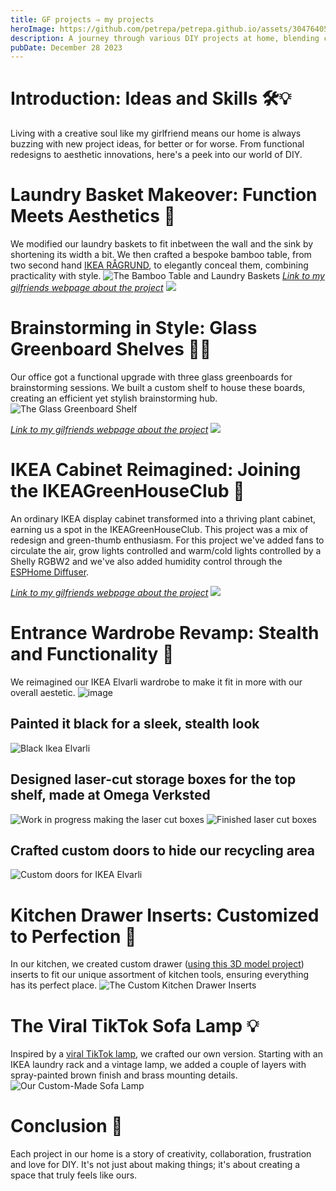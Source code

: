 ```yaml
---
title: GF projects ⇒ my projects
heroImage: https://github.com/petrepa/petrepa.github.io/assets/30476405/0dbc2f1c-31ae-44e4-8e6a-7217fbd03131
description: A journey through various DIY projects at home, blending creativity with functionality, from modified laundry baskets to a custom-made sofa lamp.
pubDate: December 28 2023
---
```


# Introduction: Ideas and Skills 🛠️💡
Living with a creative soul like my girlfriend means our home is always buzzing with new project ideas, for better or for worse. From functional redesigns to aesthetic innovations, here's a peek into our world of DIY.

# Laundry Basket Makeover: Function Meets Aesthetics 🧺
We modified our laundry baskets to fit inbetween the wall and the sink by shortening its width a bit. We then crafted a bespoke bamboo table, from two second hand [IKEA RÅGRUND](https://www.ikea.com/no/no/p/ragrund-stol-m-handklehenger-bambus-90253074/), to elegantly conceal them, combining practicality with style.
![The Bamboo Table and Laundry Baskets](https://github.com/petrepa/petrepa.github.io/assets/30476405/c117e169-a7e8-47c3-a169-d4297b357734)
*[Link to my gilfriends webpage about the project](https://amandalohne.com/Skittentoy.html)*
[![](https://github.com/petrepa/petrepa.github.io/assets/30476405/93768473-d1e7-467f-8fd1-d71ca0ab2285)](https://amandalohne.com/Skittentoy.html)


# Brainstorming in Style: Glass Greenboard Shelves 🌿📝
Our office got a functional upgrade with three glass greenboards for brainstorming sessions. We built a custom shelf to house these boards, creating an efficient yet stylish brainstorming hub.
![The Glass Greenboard Shelf](https://github.com/petrepa/petrepa.github.io/assets/30476405/1e4fdba6-09fe-46c9-bd10-643648a0322b)

*[Link to my gilfriends webpage about the project](https://amandalohne.com/Greenboards.html)*
[![](https://github.com/petrepa/petrepa.github.io/assets/30476405/82dd2188-ede5-4d0c-ac9c-66b651e85811)](https://amandalohne.com/Greenboards.html)

# IKEA Cabinet Reimagined: Joining the IKEAGreenHouseClub 🌱
An ordinary IKEA display cabinet transformed into a thriving plant cabinet, earning us a spot in the IKEAGreenHouseClub. This project was a mix of redesign and green-thumb enthusiasm.
For this project we've added fans to circulate the air, grow lights controlled and warm/cold lights controlled by a Shelly RGBW2 and we've also added humidity control through the [ESPHome Diffuser](https://github.com/petrepa/ESPHome-Diffuser).

*[Link to my gilfriends webpage about the project](https://amandalohne.com/Drivhus.html)*
[![](https://github.com/petrepa/petrepa.github.io/assets/30476405/58245dde-aef6-4074-89a3-944a827e17d9)](https://amandalohne.com/Drivhus.html)

# Entrance Wardrobe Revamp: Stealth and Functionality 🚪
We reimagined our IKEA Elvarli wardrobe to make it fit in more with our overall aestetic.
![image](https://github.com/petrepa/petrepa.github.io/assets/30476405/e7760e46-4845-4ac4-8497-47458b5b80c3)

## Painted it black for a sleek, stealth look
![Black Ikea Elvarli](https://github.com/petrepa/petrepa.github.io/assets/30476405/fe9fc5a4-6e1a-4521-b113-957e92587287)

## Designed laser-cut storage boxes for the top shelf, made at Omega Verksted
![Work in progress making the laser cut boxes](https://github.com/petrepa/petrepa.github.io/assets/30476405/1cb9169a-0555-46bd-9daa-15e4621436f9)
![Finished laser cut boxes](https://github.com/petrepa/petrepa.github.io/assets/30476405/9f323bf5-ea8d-4bf9-ae19-e985b8fb651a)

## Crafted custom doors to hide our recycling area
![Custom doors for IKEA Elvarli](https://github.com/petrepa/petrepa.github.io/assets/30476405/af0ae6b6-5b16-4dc2-81f9-9c6eb67542c4)

# Kitchen Drawer Inserts: Customized to Perfection 🍴
In our kitchen, we created custom drawer ([using this 3D model project](https://www.thingiverse.com/thing:3827538)) inserts to fit our unique assortment of kitchen tools, ensuring everything has its perfect place.
![The Custom Kitchen Drawer Inserts](https://github.com/petrepa/petrepa.github.io/assets/30476405/0707f9ac-5ea0-4cd3-9247-d098db502d70)

# The Viral TikTok Sofa Lamp 💡
Inspired by a [viral TikTok lamp](https://www.tiktok.com/@freakyfundays/video/7164439405531352326), we crafted our own version. Starting with an IKEA laundry rack and a vintage lamp, we added a couple of layers with spray-painted brown finish and brass mounting details.
![Our Custom-Made Sofa Lamp](https://github.com/petrepa/petrepa.github.io/assets/30476405/2ddcf78d-8689-49f6-a172-7be6d5d2bc5b)

# Conclusion 🏡
Each project in our home is a story of creativity, collaboration, frustration and love for DIY. It's not just about making things; it's about creating a space that truly feels like ours.